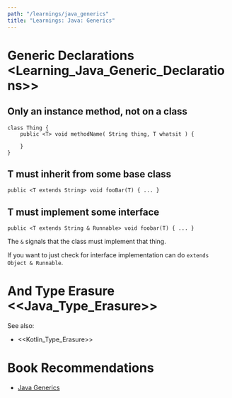 ```yaml
---
path: "/learnings/java_generics"
title: "Learnings: Java: Generics"
---
```


Generic Declarations  <Learning_Java_Generic_Declarations>>
==========================

Only an instance method, not on a class
---------------------------
         
    class Thing {
        public <T> void methodName( String thing, T whatsit ) {
        
	    }
    }

T must inherit from some base class
--------------------------

    public <T extends String> void fooBar(T) { ... }
    
T must implement some interface
--------------------------

    public <T extends String & Runnable> void foobar(T) { ... }

The `&` signals that the class must implement that thing.

If you want to just check for interface implementation can do `extends Object & Runnable`.


And Type Erasure <<Java_Type_Erasure>>
========================


See also:

  * <<Kotlin_Type_Erasure>>

# Book Recommendations

  * [Java Generics](https://www.amazon.com/Java-Generics-Collections-Development-Process/dp/0596527756/ref=as_li_ss_tl?_encoding=UTF8&qid=1555869983&sr=1-1&linkCode=ll1&tag=wilcodevelsol-20&linkId=acfe8e02f14d4329fa5865d7425ea665&language=en_US)
